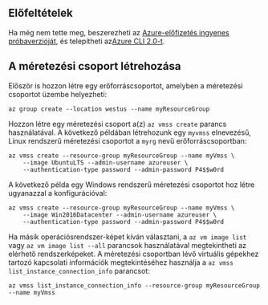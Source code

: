## <a name="prerequisites"></a>Előfeltételek

Ha még nem tette meg, beszerezheti az [Azure-előfizetés ingyenes próbaverzióját](https://azure.microsoft.com/pricing/free-trial/), és telepítheti az[Azure CLI 2.0-t](https://docs.microsoft.com/cli/azure/install-az-cli2).

## <a name="create-the-scale-set"></a>A méretezési csoport létrehozása

Először is hozzon létre egy erőforráscsoportot, amelyben a méretezési csoportot üzembe helyezheti:

```azurecli
az group create --location westus --name myResourceGroup
```

Hozzon létre egy méretezési csoport a(z) `az vmss create` parancs használatával. A következő példában létrehozunk egy `myvmss` elnevezésű, Linux rendszerű méretezési csoportot a `myrg` nevű erőforráscsoportban:

```azurecli
az vmss create --resource-group myResourceGroup --name myVmss \
    --image UbuntuLTS --admin-username azureuser \
    --authentication-type password --admin-password P4$$w0rd
```

A következő példa egy Windows rendszerű méretezési csoportot hoz létre ugyanazzal a konfigurációval:

```azurecli
az vmss create --resource-group myResourceGroup --name myVmss \
    --image Win2016Datacenter --admin-username azureuser \
    --authentication-type password --admin-password P4$$w0rd
```

Ha másik operációsrendszer-képet kíván választani, a `az vm image list` vagy `az vm image list --all` parancsok használatával megtekintheti az elérhető rendszerképeket. A méretezési csoportban lévő virtuális gépekhez tartozó kapcsolati információk megtekintéséhez használja a `az vmss list_instance_connection_info` parancsot:

```azurecli
az vmss list_instance_connection_info --resource-group myResourceGroup --name myVmss
```